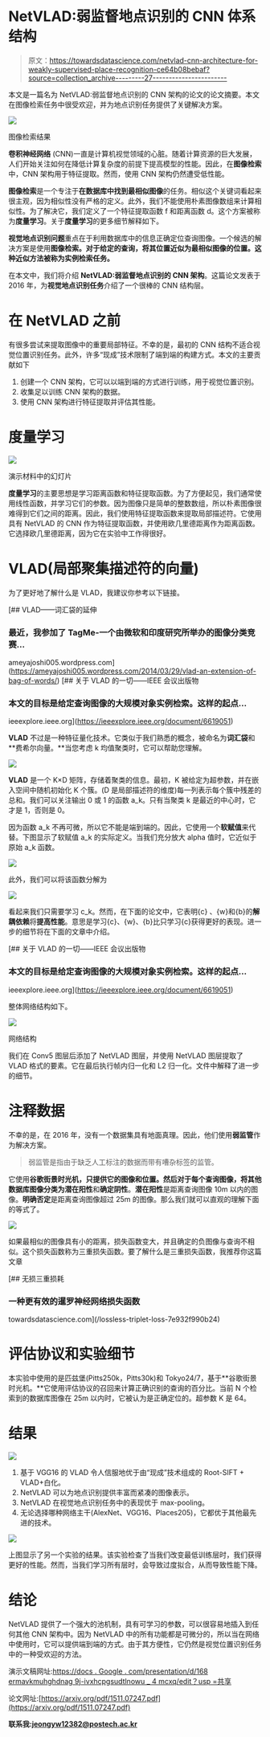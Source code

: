 # NetVLAD:弱监督地点识别的 CNN 体系结构

> 原文：<https://towardsdatascience.com/netvlad-cnn-architecture-for-weakly-supervised-place-recognition-ce64b08bebaf?source=collection_archive---------27----------------------->

本文是一篇名为 NetVLAD:弱监督地点识别的 CNN 架构的论文的论文摘要。本文在图像检索任务中很受欢迎，并为地点识别任务提供了关键解决方案。

![](img/1de58a9265013dff965027fd48cdb599.png)

图像检索结果

**卷积神经网络** (CNN)一直是计算机视觉领域的心脏。随着计算资源的巨大发展，人们开始关注如何在降低计算复杂度的前提下提高模型的性能。因此，在**图像检索**中，CNN 架构用于特征提取。然而，使用 CNN 架构仍然遭受低性能。

**图像检索**是一个专注于**在数据库中找到最相似图像**的任务。相似这个关键词看起来很主观，因为相似性没有严格的定义。此外，我们不能使用朴素图像数组来计算相似性。为了解决它，我们定义了一个特征提取函数 f 和距离函数 d。这个方案被称为**度量学习**。关于**度量学习**的更多细节解释如下。

**视觉地点识别问题**重点在于利用数据库中的信息正确定位查询图像。一个候选的解决方案是使用**图像检索。**对于给定的查询，将其位置近似为最相似图像的位置。这种近似方法被称为**实例检索任务。**

在本文中，我们将介绍 **NetVLAD:弱监督地点识别的 CNN 架构**。这篇论文发表于 2016 年，为**视觉地点识别任务**介绍了一个很棒的 CNN 结构层。

# 在 NetVLAD 之前

有很多尝试来提取图像中的重要局部特征。不幸的是，最初的 CNN 结构不适合视觉位置识别任务。此外，许多“现成”技术限制了端到端的构建方式。本文的主要贡献如下

1.  创建一个 CNN 架构，它可以以端到端的方式进行训练，用于视觉位置识别。
2.  收集足以训练 CNN 架构的数据。
3.  使用 CNN 架构进行特征提取并评估其性能。

# 度量学习

![](img/340547b07980939f1cb1fe35582ee1ae.png)

演示材料中的幻灯片

**度量学习**的主要思想是学习距离函数和特征提取函数。为了方便起见，我们通常使用线性函数，并学习它们的参数。因为图像只是简单的整数数组，所以朴素图像很难得到它们之间的距离。因此，我们使用特征提取函数来提取局部描述符。它使用具有 NetVLAD 的 CNN 作为特征提取函数，并使用欧几里德距离作为距离函数。它选择欧几里德距离，因为它在实验中工作得很好。

# VLAD(局部聚集描述符的向量)

为了更好地了解什么是 VLAD，我建议你参考以下链接。

[](https://ameyajoshi005.wordpress.com/2014/03/29/vlad-an-extension-of-bag-of-words/) [## VLAD——词汇袋的延伸

### 最近，我参加了 TagMe-一个由微软和印度研究所举办的图像分类竞赛…

ameyajoshi005.wordpress.com](https://ameyajoshi005.wordpress.com/2014/03/29/vlad-an-extension-of-bag-of-words/)  [## 关于 VLAD 的一切——IEEE 会议出版物

### 本文的目标是给定查询图像的大规模对象实例检索。这样的起点…

ieeexplore.ieee.org](https://ieeexplore.ieee.org/document/6619051) 

**VLAD** 不过是一种特征量化技术。它类似于我们熟悉的概念，被命名为**词汇袋**和**费希尔向量。**当您考虑 k 均值聚类时，它可以帮助您理解。

![](img/b93eb8a53fceb8a865168f9768aa0869.png)

**VLAD** 是一个 K×D 矩阵，存储着聚类的信息。最初，K 被给定为超参数，并在嵌入空间中随机初始化 K 个簇。(D 是局部描述符的维度)每一列表示每个簇中残差的总和。我们可以关注输出 0 或 1 的函数 a_k。只有当聚类 k 是最近的中心时，它才是 1，否则是 0。

因为函数 a_k 不再可微，所以它不能是端到端的。因此，它使用一个**软赋值**来代替。下图显示了软赋值 a_k 的实际定义。当我们充分放大 alpha 值时，它近似于原始 a_k 函数。

![](img/4a54252a006db4b8355ca9a271154933.png)

此外，我们可以将该函数分解为

![](img/95de19f220d9d19394fec9715b5724f5.png)

看起来我们只需要学习 c_k。然而，在下面的论文中，它表明{c} 、{w}和{b}的**解耦依赖**将**提高性能**。意思是学习{c}、{w}、{b}比只学习{c}获得更好的表现。进一步的细节将在下面的文章中介绍。

 [## 关于 VLAD 的一切——IEEE 会议出版物

### 本文的目标是给定查询图像的大规模对象实例检索。这样的起点…

ieeexplore.ieee.org](https://ieeexplore.ieee.org/document/6619051) 

整体网络结构如下。

![](img/f06aa6c697fe40eb6f903dd1fceb4269.png)

网络结构

我们在 Conv5 图层后添加了 NetVLAD 图层，并使用 NetVLAD 图层提取了 VLAD 格式的要素。它在最后执行帧内归一化和 L2 归一化。文件中解释了进一步的细节。

# 注释数据

不幸的是，在 2016 年，没有一个数据集具有地面真理。因此，他们使用**弱监管**作为解决方案。

> 弱监管是指由于缺乏人工标注的数据而带有嘈杂标签的监管。

它使用**谷歌街景时光机，**只提供它的图像和位置。然后对于每个查询图像，将其他数据库图像分类为**潜在阳性**和**确定阴性**。**潜在阳性**是距离查询图像 10m 以内的图像。**明确否定**是距离查询图像超过 25m 的图像。那么我们就可以直观的理解下面的等式了。

![](img/91871fb62ec38df6b57507282e319350.png)

如果最相似的图像具有小的距离，损失函数变大，并且确定的负图像与查询不相似。这个损失函数称为三重损失函数。要了解什么是三重损失函数，我推荐你这篇文章

[](/lossless-triplet-loss-7e932f990b24) [## 无损三重损耗

### 一种更有效的暹罗神经网络损失函数

towardsdatascience.com](/lossless-triplet-loss-7e932f990b24) 

# 评估协议和实验细节

本实验中使用的是匹兹堡(Pitts250k，Pitts30k)和 Tokyo24/7，基于**谷歌街景时光机。**它使用评估协议的召回来计算正确识别的查询的百分比。当前 N 个检索到的数据库图像在 25m 以内时，它被认为是正确定位的。超参数 K 是 64。

# 结果

![](img/405ca5dd517d436c3b45428b58bdf198.png)

1.  基于 VGG16 的 VLAD 令人信服地优于由“现成”技术组成的 Root-SIFT + VLAD+白化。
2.  NetVLAD 可以为地点识别提供丰富而紧凑的图像表示。
3.  NetVLAD 在视觉地点识别任务中的表现优于 max-pooling。
4.  无论选择哪种网络主干(AlexNet、VGG16、Places205)，它都优于其他最先进的技术。

![](img/08bc6f5d7935204f066df923bf5a09b3.png)

上图显示了另一个实验的结果。该实验检查了当我们改变最低训练层时，我们获得更好的性能。然而，当我们学习所有层时，会导致过度拟合，从而导致性能下降。

# **结论**

NetVLAD 提供了一个强大的池机制，具有可学习的参数，可以很容易地插入到任何其他 CNN 架构中。因为 NetVLAD 中的所有功能都是可微分的，所以当在网络中使用时，它可以提供端到端的方式。由于其方便性，它仍然是视觉位置识别任务中的一种受欢迎的方法。

演示文稿网址:[https://docs . Google . com/presentation/d/168 ermavkmuhghdnag 9j-ivxhcpgsudtlnowu _ 4 mcxq/edit？usp =共享](https://docs.google.com/presentation/d/168ErmavKMUHGHdNAG9j-IVXhcmPgSudTLnOWu_4McxQ/edit?usp=sharing)

论文网址:[https://arxiv.org/pdf/1511.07247.pdf](https://arxiv.org/pdf/1511.07247.pdf)

**联系我:jeongyw12382@postech.ac.kr**